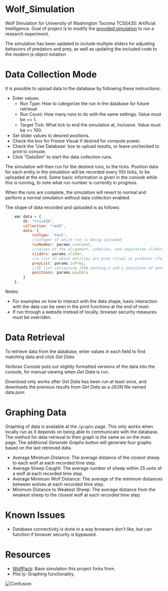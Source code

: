 # Wolf_Simulation
Wolf Simulation for University of Washington Tacoma TCSS435: Artificial Intelligence. Goal of project is to modify the <a href="https://github.com/algorithm0r/WolfPack">provided simulation</a> to run a research experiment.

The simulation has been updated to include multiple sliders for adjusting behaviors of predators and prey, as well as updating the included code to the modern js object notation.

# Data Collection Mode
It is possible to upload data to the database by following these instructions:
* Enter values:
    * Run Type: How to categorize the run in the database for future retrieval.
    * Run Count: How many runs to do with the same settings. Value must be >= 1.
    * Target Tick: What tick to end the simulation at, inclusive. Value must be >= 100.
* Set slider values to desired positions.
* Check the box for Freeze Visual if desired for compute power.
* Check the 'Use Database' box to upload results, or leave unchecked to print to console.
* Click "DataSim" to start the data collection runs.

The simulation will then run for the desired runs, to the ticks. Position data for each entity in the simulation will be recorded every 100 ticks, to be uploaded at the end. Some basic information is given in the console while this is running, to note what run number is currently in progress.

When the runs are complete, the simulation will revert to normal and perform a normal simulation without data collection enabled.

The shape of data recorded and uploaded is as follows:
```js
    var data = {
        db: "tcss435",
        collection: "red3",
        data: {
            runType: 'test',
            //integer of which run is being uploaded
            runNumber: params.runCount,
            //values of the alignment, cohesion, and separation sliders
            sliders: params.slider,
            //a list of which entities are prey (true) or predator (false)
            preyList: params.isPrey,
            //2D list containing JSON marking x and y positions of each entity
            positions: params.posData
        }
    };
```

Notes:
* For examples on how to interact with the data shape, basic interaction with the data can be seen in the print functions at the end of *main*.
* If run through a website instead of locally, browser security measures must be overriden.

# Data Retrieval
To retrieve data from the database, enter values in each field to find matching data and click *Get Data*.

*Verbose Console* puts out slightly formatted versions of the data into the console, for manual viewing when *Get Data* is run.

*Download* only works after *Get Data* has been run at least once, and downloads the previous results from *Get Data* as a JSON file named data.json.

# Graphing Data
Graphing of data is available at the `/graphs` page. This only works when locally run as it depends on being able to communicate with the database. The method for data retrieval to then graph is the same as on the main page. The additional *Generate Graphs* button will generate four graphs based on the last retrieved data.
* Average Minimum Distance: The average distance of the closest sheep to each wolf at each recorded time step.
* Average Sheep Caught: The average number of sheep within 25 units of a wolf at each recorded time step.
* Average Minimum Wolf Distance: The average of the minimum distances between wolves at each recorded time step.
* Minimum Distance to Weakest Sheep: The average distance from the weakest sheep to the closest wolf at each recorded time step.

# Known Issues
* Database connectivity is done in a way browsers don't like, but can function if browser security is bypassed.

# Resources
* <a href="https://github.com/algorithm0r/WolfPack">WolfPack</a>: Base simulation this project forks from.
* Plot.ly: Graphing functionality.

<img src="https://github.com/cat-milk/Anime-Girls-Holding-Programming-Books/blob/master/Javascript/Doma_Umaru_Java_Script_The_Good_Parts.png?raw=true" alt="Confusion">